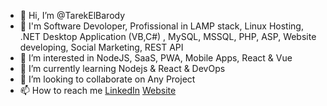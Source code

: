 - 👋 Hi, I’m @TarekElBarody
- 💪 I'm Software Devoloper, Profissional in LAMP stack, Linux Hosting, .NET Desktop Application (VB,C#) , MySQL, MSSQL, PHP, ASP, Website developing, Social Marketing, REST API 
- 👀 I’m interested in NodeJS, SaaS, PWA, Mobile Apps, React & Vue
- 🌱 I’m currently learning Nodejs & React & DevOps
- 💞️ I’m looking to collaborate on Any Project
- 📫 How to reach me [LinkedIn](https://www.linkedin.com/in/tarekelbarody/) [Website](https://tarekelbarody.com/) 

<!---
TarekElBarody/TarekElBarody is a ✨ special ✨ repository because its `README.md` (this file) appears on your GitHub profile.
You can click the Preview link to take a look at your changes.
--->
